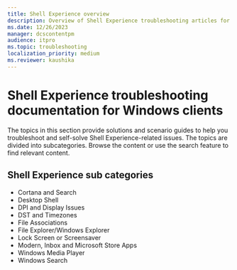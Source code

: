 ```yaml
---
title: Shell Experience overview
description: Overview of Shell Experience troubleshooting articles for Windows clients.
ms.date: 12/26/2023
manager: dcscontentpm
audience: itpro
ms.topic: troubleshooting
localization_priority: medium
ms.reviewer: kaushika
---
```

# Shell Experience troubleshooting documentation for Windows clients

The topics in this section provide solutions and scenario guides to help you troubleshoot and self-solve Shell Experience-related issues. The topics are divided into subcategories. Browse the content or use the search feature to find relevant content.

## Shell Experience sub categories

- Cortana and Search
- Desktop Shell
- DPI and Display Issues
- DST and Timezones
- File Associations
- File Explorer/Windows Explorer
- Lock Screen or Screensaver
- Modern, Inbox and Microsoft Store Apps
- Windows Media Player
- Windows Search
